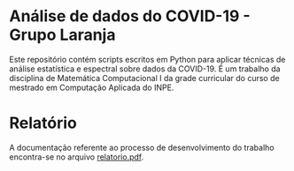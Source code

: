 # Análise de dados do COVID-19 - Grupo Laranja
Este repositório contém scripts escritos em Python para aplicar técnicas de análise estatística e espectral sobre dados da COVID-19. É um trabalho da disciplina de Matemática Computacional I da grade curricular do curso de mestrado em Computação Aplicada do INPE.

# Relatório
A documentação referente ao processo de desenvolvimento do trabalho encontra-se no arquivo [relatorio.pdf]("https://github.com/YuriDomaradzki/An-lise-Estat-stica-e-Espectral-do-COVID-19-Grupo-Laranja-/blob/master/relatorio.pdf").
